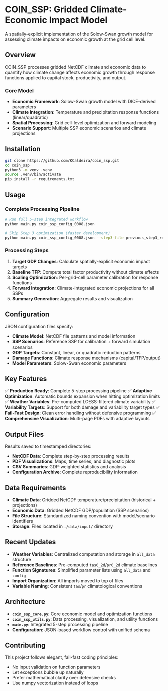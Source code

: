 # COIN_SSP: Gridded Climate-Economic Impact Model

A spatially-explicit implementation of the Solow-Swan growth model for assessing climate impacts on economic growth at the grid cell level.

## Overview

COIN_SSP processes gridded NetCDF climate and economic data to quantify how climate change affects economic growth through response functions applied to capital stock, productivity, and output.

### Core Model
- **Economic Framework**: Solow-Swan growth model with DICE-derived parameters
- **Climate Integration**: Temperature and precipitation response functions (linear/quadratic)
- **Spatial Processing**: Grid cell-level optimization and forward modeling
- **Scenario Support**: Multiple SSP economic scenarios and climate projections

## Installation

```bash
git clone https://github.com/KCaldeira/coin_ssp.git
cd coin_ssp
python3 -m venv .venv
source .venv/bin/activate
pip install -r requirements.txt
```

## Usage

### Complete Processing Pipeline
```bash
# Run full 5-step integrated workflow
python main.py coin_ssp_config_0008.json

# Skip Step 3 optimization (faster development)
python main.py coin_ssp_config_0008.json --step3-file previous_step3_results.nc
```

### Processing Steps
1. **Target GDP Changes**: Calculate spatially-explicit economic impact targets
2. **Baseline TFP**: Compute total factor productivity without climate effects
3. **Scaling Optimization**: Per-grid-cell parameter calibration for response functions
4. **Forward Integration**: Climate-integrated economic projections for all SSPs
5. **Summary Generation**: Aggregate results and visualization

## Configuration

JSON configuration files specify:
- **Climate Model**: NetCDF file patterns and model information
- **SSP Scenarios**: Reference SSP for calibration + forward simulation scenarios
- **GDP Targets**: Constant, linear, or quadratic reduction patterns
- **Damage Functions**: Climate response mechanisms (capital/TFP/output)
- **Model Parameters**: Solow-Swan economic parameters

## Key Features

✅ **Production Ready**: Complete 5-step processing pipeline
✅ **Adaptive Optimization**: Automatic bounds expansion when hitting optimization limits
✅ **Weather Variables**: Pre-computed LOESS-filtered climate variability
✅ **Variability Targets**: Support for both damage and variability target types
✅ **Fail-Fast Design**: Clean error handling without defensive programming
✅ **Comprehensive Visualization**: Multi-page PDFs with adaptive layouts

## Output Files

Results saved to timestamped directories:
- **NetCDF Data**: Complete step-by-step processing results
- **PDF Visualizations**: Maps, time series, and diagnostic plots
- **CSV Summaries**: GDP-weighted statistics and analysis
- **Configuration Archive**: Complete reproducibility information

## Data Requirements

- **Climate Data**: Gridded NetCDF temperature/precipitation (historical + projections)
- **Economic Data**: Gridded NetCDF GDP/population (SSP scenarios)
- **File Structure**: Standardized naming convention with model/scenario identifiers
- **Storage**: Files located in `./data/input/` directory

## Recent Updates

- **Weather Variables**: Centralized computation and storage in `all_data` structure
- **Reference Baselines**: Pre-computed `tas0_2d`/`pr0_2d` climate baselines
- **Function Signatures**: Simplified parameter lists using `all_data` and `config`
- **Import Organization**: All imports moved to top of files
- **Variable Naming**: Consistent `tas`/`pr` climatological conventions

## Architecture

- **`coin_ssp_core.py`**: Core economic model and optimization functions
- **`coin_ssp_utils.py`**: Data processing, visualization, and utility functions
- **`main.py`**: Integrated 5-step processing pipeline
- **Configuration**: JSON-based workflow control with unified schema

## Contributing

This project follows elegant, fail-fast coding principles:
- No input validation on function parameters
- Let exceptions bubble up naturally
- Prefer mathematical clarity over defensive checks
- Use numpy vectorization instead of loops